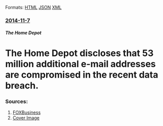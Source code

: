 
Formats: [HTML](/news/2014/11/7/the-home-depot-discloses-that-53-million-additional-e-mail-addresses-are-compromised-in-the-recent-data-breach.html)  [JSON](/news/2014/11/7/the-home-depot-discloses-that-53-million-additional-e-mail-addresses-are-compromised-in-the-recent-data-breach.json)  [XML](/news/2014/11/7/the-home-depot-discloses-that-53-million-additional-e-mail-addresses-are-compromised-in-the-recent-data-breach.xml)  

### [2014-11-7](/news/2014/11/7/index.md)

##### The Home Depot
# The Home Depot discloses that 53 million additional e-mail addresses are compromised in the recent data breach. 




### Sources:

1. [FOXBusiness](http://www.foxbusiness.com/industries/2014/11/06/home-depot-says-53-million-more-email-addresses-compromised-in-data-breach/?intcmp=fbfeatures)
1. [Cover Image](http://a57.foxnews.com/images.foxnews.com/content/fox-business/features/2014/11/06/home-depot-says-53-million-more-email-addresses-compromised-in-data-breach/_jcr_content/image.img.jpg/0/0/1452333711944.jpg?ve=1)
